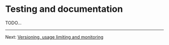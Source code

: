# Testing and documentation

TODO...

-------

Next: [Versioning, usage limiting and monitoring](09-versioning-limiting-monitoring.md)